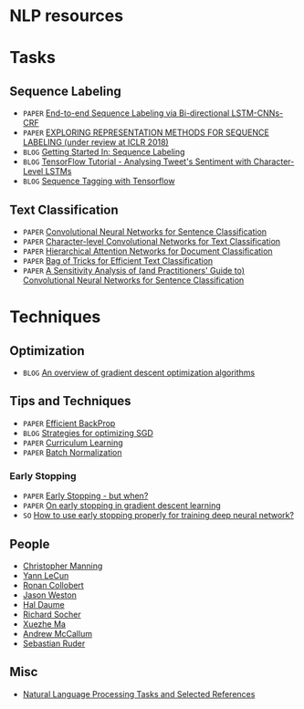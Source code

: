 # NLP resources

# Tasks

## Sequence Labeling
- `PAPER` [End-to-end Sequence Labeling via Bi-directional LSTM-CNNs-CRF](https://arxiv.org/pdf/1603.01354.pdf)
- `PAPER` [EXPLORING REPRESENTATION METHODS FOR SEQUENCE LABELING (under review at ICLR 2018)](https://openreview.net/pdf?id=BJoBfQ-0b)
- `BLOG` [Getting Started In: Sequence Labeling](https://nlpers.blogspot.com/2006/11/getting-started-in-sequence-labeling.html)
- `BLOG` [TensorFlow Tutorial - Analysing Tweet's Sentiment with Character-Level LSTMs](https://charlesashby.github.io/2017/06/05/sentiment-analysis-with-char-lstm/)
- `BLOG` [Sequence Tagging with Tensorflow](https://guillaumegenthial.github.io/sequence-tagging-with-tensorflow.html)

## Text Classification
- `PAPER` [Convolutional Neural Networks for Sentence Classification](http://www.aclweb.org/anthology/D14-1181)
- `PAPER` [Character-level Convolutional Networks for Text Classification](https://arxiv.org/pdf/1509.01626)
- `PAPER` [Hierarchical Attention Networks for Document Classification](https://www.cs.cmu.edu/~hovy/papers/16HLT-hierarchical-attention-networks.pdf)
- `PAPER` [Bag of Tricks for Efficient Text Classification](https://arxiv.org/pdf/1607.01759.pdf)
- `PAPER` [A Sensitivity Analysis of (and Practitioners' Guide to) Convolutional Neural Networks for Sentence Classification](https://arxiv.org/abs/1510.03820)

# Techniques

## Optimization
- `BLOG` [An overview of gradient descent optimization algorithms](http://ruder.io/optimizing-gradient-descent)

## Tips and Techniques
- `PAPER` [Efficient BackProp](http://yann.lecun.com/exdb/publis/pdf/lecun-98b.pdf)
- `BLOG` [Strategies for optimizing SGD](http://ruder.io/optimizing-gradient-descent/index.html#additionalstrategiesforoptimizingsgd)
- `PAPER` [Curriculum Learning](https://ronan.collobert.com/pub/matos/2009_curriculum_icml.pdf)
- `PAPER` [Batch Normalization](https://arxiv.org/pdf/1502.03167.pdf)
### Early Stopping
- `PAPER` [Early Stopping - but when?](http://page.mi.fu-berlin.de/prechelt/Biblio/stop_tricks1997.pdf)
- `PAPER` [On early stopping in gradient descent learning](http://math.stanford.edu/~yuany/publications/earlystop.pdf)
- `SO` [How to use early stopping properly for training deep neural network?](https://stats.stackexchange.com/q/231061/6068)

## People
- [Christopher Manning](https://nlp.stanford.edu/manning)
- [Yann LeCun](http://yann.lecun.com)
- [Ronan Collobert](https://ronan.collobert.com/)
- [Jason Weston](http://www.thespermwhale.com/jaseweston/)
- [Hal Daume](https://www.umiacs.umd.edu/~hal/)
- [Richard Socher](http://www.socher.org/)
- [Xuezhe Ma](https://www.cs.cmu.edu/~xuezhem)
- [Andrew McCallum](https://people.cs.umass.edu/~mccallum/)
- [Sebastian Ruder](http://ruder.io)

## Misc
- [Natural Language Processing Tasks and Selected References](https://github.com/Kyubyong/nlp_tasks)
